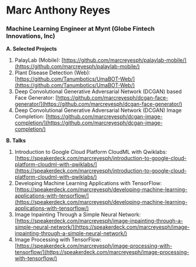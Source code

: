 # Marc Anthony Reyes
### Machine Learning Engineer at Mynt (Globe Fintech Innovations, Inc)

**A. Selected Projects**

1. PalayLab (Mobile): [https://github.com/marcreyesph/palaylab-mobile/](https://github.com/marcreyesph/palaylab-mobile/)
2. Plant Disease Detection (Web): [https://github.com/Tanumbotics/UmaBOT-Web/](https://github.com/Tanumbotics/UmaBOT-Web/)
3. Deep Convolutional Generative Adversarial Network (DCGAN) based Face Generator: [https://github.com/marcreyesph/dcgan-face-generator/](https://github.com/marcreyesph/dcgan-face-generator/)
4. Deep Convolutional Generative Adversarial Network (DCGAN) Image Completion: [https://github.com/marcreyesph/dcgan-image-completion/](https://github.com/marcreyesph/dcgan-image-completion/)

**B. Talks**

1. Introduction to Google Cloud Platform CloudML with Qwiklabs: [https://speakerdeck.com/marcreyesph/introduction-to-google-cloud-platform-cloudml-with-qwiklabs/](https://speakerdeck.com/marcreyesph/introduction-to-google-cloud-platform-cloudml-with-qwiklabs/)
2. Developing Machine Learning Applications with TensorFlow: [https://speakerdeck.com/marcreyesph/developing-machine-learning-applications-with-tensorflow/](https://speakerdeck.com/marcreyesph/developing-machine-learning-applications-with-tensorflow/)
3. Image Inpainting Through a Simple Neural Network: [https://speakerdeck.com/marcreyesph/image-inpainting-through-a-simple-neural-network/](https://speakerdeck.com/marcreyesph/image-inpainting-through-a-simple-neural-network/)
4. Image Processing with TensorFlow: [https://speakerdeck.com/marcreyesph/image-processing-with-tensorflow/](https://speakerdeck.com/marcreyesph/image-processing-with-tensorflow/)
